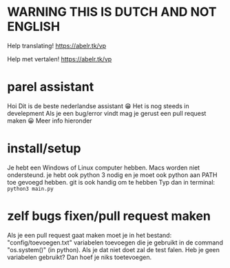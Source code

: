# WARNING THIS IS DUTCH AND NOT ENGLISH
Help translating! https://abelr.tk/vp

Help met vertalen! https://abelr.tk/vp
# parel assistant

Hoi
Dit is de beste nederlandse assistant 😁
Het is nog steeds in develepment
Als je een bug/error vindt mag je gerust een pull request maken 😀 Meer info hieronder

# install/setup

Je hebt een Windows of Linux computer hebben. Macs worden niet ondersteund.
je hebt ook python 3 nodig
en je moet ook python aan PATH toe gevoegd hebben.
git is ook handig om te hebben
Typ dan in terminal: `python3 main.py`

# zelf bugs fixen/pull request maken

Als je een pull request gaat maken moet je in het bestand: "config/toevoegen.txt" variabelen toevoegen die je gebruikt in de command "os.system()" (in python). Als je dat niet doet zal de test falen.
Heb je geen variabelen gebruikt? Dan hoef je niks toetevoegen. 
